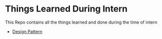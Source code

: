 # Things Learned During Intern
This Repo contains all the things learned and done during the time of intern
- [Design Pattern](https://github.com/iamavhishek/Intern/tree/DesignPattern)
